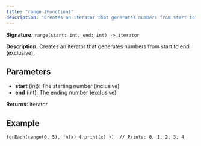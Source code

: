 ```yaml
---
title: "range (Function)"
description: "Creates an iterator that generates numbers from start to end (exclusive)."
---
```


**Signature:** `range(start: int, end: int) -> iterator`

**Description:** Creates an iterator that generates numbers from start to end (exclusive).

## Parameters

- **start** (int): The starting number (inclusive)
- **end** (int): The ending number (exclusive)

**Returns:** iterator

## Example

```osprey
forEach(range(0, 5), fn(x) { print(x) })  // Prints: 0, 1, 2, 3, 4
```
